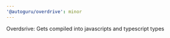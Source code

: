 ```yaml
---
'@autoguru/overdrive': minor
---
```


Overdsrive: Gets compiled into javascripts and typescript types
